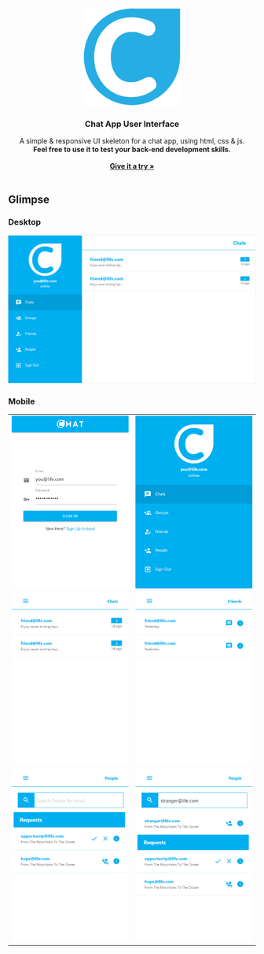 <br />
<p align="center">
  <a href="https://github.com/othneildrew/Best-README-Template">
    <img src="img/icons/icon128.png" alt="Logo" width="200" height="200">
  </a>

  <h3 align="center">Chat App User Interface</h3>

  <p align="center">
    A simple & responsive UI skeleton for a chat app, using html, css &amp; js.
    <br />
	<strong>Feel free to use it to test your back-end development skills.</strong>
   <br />
   <br />
	   <a href="https://smmehrab.github.io/chatAppUI/"><strong>Give it a try »</strong></a>
   <br />
   <br />
 </p>
</p>

## Glimpse

### Desktop

<img  src="glimpse/desktop.png"/>

### Mobile

| | |
|------|-------|
|<img  src="glimpse/mobile1.png"  width="400">|<img  src="glimpse/mobile2.png"  width="400">|
|<img  src="glimpse/mobile3.png"  width="400">|<img  src="glimpse/mobile4.png"  width="400">|
|<img  src="glimpse/mobile5.png"  width="400">|<img  src="glimpse/mobile6.png"  width="400">|



